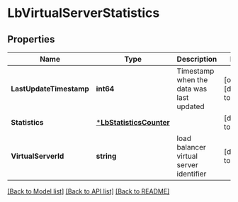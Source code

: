 # LbVirtualServerStatistics

## Properties
Name | Type | Description | Notes
------------ | ------------- | ------------- | -------------
**LastUpdateTimestamp** | **int64** | Timestamp when the data was last updated | [optional] [default to null]
**Statistics** | [***LbStatisticsCounter**](LbStatisticsCounter.md) |  | [default to null]
**VirtualServerId** | **string** | load balancer virtual server identifier | [default to null]

[[Back to Model list]](../README.md#documentation-for-models) [[Back to API list]](../README.md#documentation-for-api-endpoints) [[Back to README]](../README.md)

